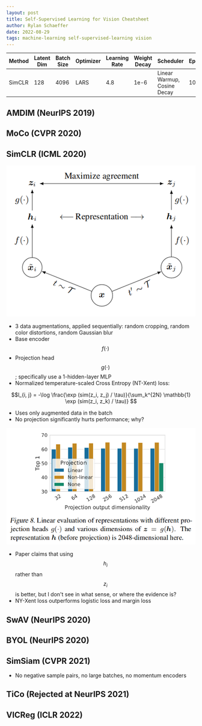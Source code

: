 ```yaml
---
layout: post
title: Self-Supervised Learning for Vision Cheatsheet
author: Rylan Schaeffer
date: 2022-08-29
tags: machine-learning self-supervised-learning vision
---
```


| Method | Latent Dim | Batch Size    | Optimizer | Learning Rate | Weight Decay | Scheduler                   | Epochs | 
|--------|------------|---------------|-----------|---------------|--------------|-----------------------------|--------|
| SimCLR | 128        | 4096        | LARS      | 4.8           | 1e-6         | Linear Warmup, Cosine Decay | 100    |


## AMDIM (NeurIPS 2019)

## MoCo (CVPR 2020)

## SimCLR (ICML 2020)

![](2022-08-29-SSL-Vision/simclr.png)

- 3 data augmentations, applied sequentially: random cropping, random color distortions, random Gaussian blur
- Base encoder $$f(\cdot)$$
- Projection head $$g(\cdot)$$; specifically use a 1-hidden-layer MLP
- Normalized temperature-scaled Cross Entropy (NT-Xent) loss:

$$l_{i, j} = -\log \frac{\exp (sim(z_i, z_j) / \tau)}{\sum_k^{2N} \mathbb{1} \exp (sim(z_i, z_k) / \tau)} $$

- Uses only augmented data in the batch
- No projection significantly hurts performance; why?

![](2022-08-29-SSL-Vision/simclr_no_projection.png)

- Paper claims that using $$h_i$$ rather than $$z_i$$ is better, but I don't see in what sense, or where the evidence is?
- NY-Xent loss outperforms logistic loss and margin loss

## SwAV (NeurIPS 2020)

## BYOL (NeurIPS 2020)

## SimSiam (CVPR 2021)

- No negative sample pairs, no large batches, no momentum encoders

## TiCo (Rejected at NeurIPS 2021)

## VICReg (ICLR 2022)